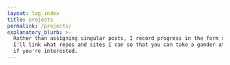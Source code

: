 ```yaml
---
layout: log_index
title: projects
permalink: /projects/
explanatory_blurb: >-
  Rather than assigning singular posts, I record progress in the form of logs.
  I'll link what repos and sites I can so that you can take a gander at them
  if you're interested.
---
```

